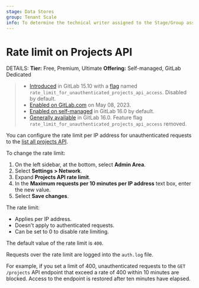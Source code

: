```yaml
---
stage: Data Stores
group: Tenant Scale
info: To determine the technical writer assigned to the Stage/Group associated with this page, see https://handbook.gitlab.com/handbook/product/ux/technical-writing/#assignments
---
```


# Rate limit on Projects API

DETAILS:
**Tier:** Free, Premium, Ultimate
**Offering:** Self-managed, GitLab Dedicated

> - [Introduced](https://gitlab.com/gitlab-org/gitlab/-/merge_requests/112283) in GitLab 15.10 with a [flag](../feature_flags.md) named `rate_limit_for_unauthenticated_projects_api_access`. Disabled by default.
> - [Enabled on GitLab.com](https://gitlab.com/gitlab-org/gitlab/-/issues/391922) on May 08, 2023.
> - [Enabled on self-managed](https://gitlab.com/gitlab-org/gitlab/-/merge_requests/119603) in GitLab 16.0 by default.
> - [Generally available](https://gitlab.com/gitlab-org/gitlab/-/merge_requests/120445) in GitLab 16.0. Feature flag `rate_limit_for_unauthenticated_projects_api_access` removed.

You can configure the rate limit per IP address for unauthenticated requests to the [list all projects API](../../api/projects.md#list-all-projects).

To change the rate limit:

1. On the left sidebar, at the bottom, select **Admin Area**.
1. Select **Settings > Network**.
1. Expand **Projects API rate limit**.
1. In the **Maximum requests per 10 minutes per IP address** text box, enter the new value.
1. Select **Save changes**.

The rate limit:

- Applies per IP address.
- Doesn't apply to authenticated requests.
- Can be set to 0 to disable rate limiting.

The default value of the rate limit is `400`.

Requests over the rate limit are logged into the `auth.log` file.

For example, if you set a limit of 400, unauthenticated requests to the `GET /projects` API endpoint that
exceed a rate of 400 within 10 minutes are blocked. Access to the endpoint is restored after ten minutes have elapsed.
